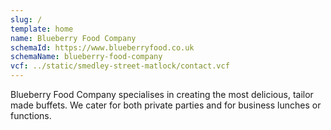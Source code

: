 ```yaml
---
slug: /
template: home
name: Blueberry Food Company
schemaId: https://www.blueberryfood.co.uk
schemaName: blueberry-food-company
vcf: ../static/smedley-street-matlock/contact.vcf
---
```


Blueberry Food Company specialises in creating the most delicious, tailor made buffets. We cater for both private parties and for business lunches or functions.
